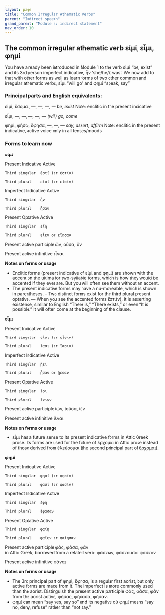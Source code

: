 ```yaml
---
layout: page
title: "Common Irregular Athematic Verbs"
parent: "Indirect speech"
grand_parent: "Module 4: indirect statement"
nav_order: 10
---
```


## The common irregular athematic verb εἰμί, εἶμι, φημί 

You have already been introduced in Module 1 to the verb εἰμί “be, exist” and its 3rd person imperfect indicative, ἦν ‘she/he/it was’. We now add to that with other forms as well as learn forms of two other common and irregular athematic verbs, εἶμι “will go” and φημί “speak, say” 

### Principal parts and English equivalents:

εἰμί, ἔσομαι, —, —, —, — 	*be, exist* Note: enclitic in the present indicative

εἶμι, —, —, —, —, —  *(will) go, come*

φημί, φήσω, ἔφησα, —, —, — *say, assert, affirm* Note: enclitic in the present indicative, active voice only in all tenses/moods

### Forms to learn now

**εἰμί**

Present Indicative Active
	
	Third singular	ἐστί (or ἐστίν)	
	
	Third plural	εἰσί (or εἰσίν)			

Imperfect Indicative Active
	
	Third singular	ἦν	
	
	Third plural	ἦσαν	

Present Optative Active
	
	Third singular	εἴη 	
	
	Third plural	εἶεν or εἴησαν 	
  
Present active participle	  ὤν, οὖσα, ὄν	

Present active infinitive	  εἶναι 

**Notes on forms or usage**
- Enclitic forms (present indicative of εἰμί and φημί) are shown with the accent on the ultima for two-syllable forms, which is how they would be accented if they ever are. But you will often see them without an accent.
- The present indicative forms may have a nu-moveable, which is shown in parentheses.
– Two distinct forms exist for the third plural present optative.
— When you see the accented forms ἔστι(ν), it is asserting existence, similar to English “There is,” “There exists,” or even “It is possible.” It will often come at the beginning of the clause.


**εἶμι** 

Present Indicative Active

	Third singular	εἶσι (or εἶσιν)
	
	Third plural	ἴασι (or ἴασιν)			

Imperfect Indicative Active

	Third singular	ᾔει 	
	
	Third plural	ᾖσαν or ᾔεσαν 	

Present Optative Active

	Third singular	ἴοι 
	
	Third plural	ἴοιεν	 

Present active participle	  ἰών, ἰοῦσα, ἰόν	

Present active infinitive	  ἰέναι 

**Notes on forms or usage**
- εἶμι has a future sense to its present indicative forms in Attic Greek prose. Its forms are used for the future of ἔρχομαι in Attic prose instead of those derived from ἐλεύσομαι (the second principal part of ἔρχομαι). 


**φημί** 

Present Indicative Active

	Third singular	φησί (or φησίν)	
	
	Third plural	φασί (or φασίν)		

Imperfect Indicative Active

	Third singular	ἔφη
	
	Third plural	ἔφασαν

Present Optative Active

	Third singular	φαίη 
	
	Third plural	φαῖεν or φαίησαν 

Present active participle	  φάς, φᾶσα, φάν	
				  in Attic Greek, borrowed from a related verb: φάσκων, φάσκουσα, φάσκον

Present active infinitive	  φάναι 

**Notes on forms or usage**
- The 3rd principal part of φημί, ἔφησα, is a regular first aorist, but only active forms are made from it. The imperfect is more commonly used than the aorist. Distinguish the present active participle φάς, φᾶσα, φάν from the aorist active, φήσας, φήσασα, φήσαν.
- φημί can mean “say yes, say so” and its negative οὐ φημί means “say no, deny, refuse” rather than “not say.”

